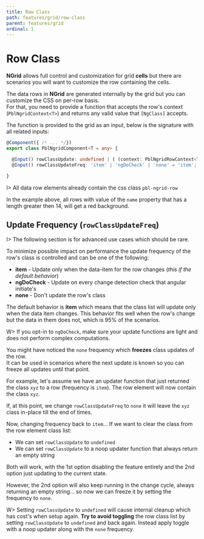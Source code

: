 ```yaml
---
title: Row Class
path: features/grid/row-class
parent: features/grid
ordinal: 1
---
```

# Row Class

**NGrid** allows full control and customization for grid **cells** but there are scenarios you will want to customize the row containing the cells.

The data rows in **NGrid** are generated internally by the grid but you can customize the CSS on per-row basis.  
For that, you need to provide a function that accepts the row's context (`PblNgridContext<T>`) and returns any valid value
that `[NgClass]` accepts.

The function is provided to the grid as an input, below is the signature with all related inputs:

```typescript
@Component({ /* ... */})
export class PblNgridComponent<T = any> {

  @Input() rowClassUpdate: undefined | ( (context: PblNgridRowContext<T>) => ( string | string[] | Set<string> | { [klass: string]: any } ));
  @Input() rowClassUpdateFreq: 'item' | 'ngDoCheck' | 'none' = 'item';

}
```

I> All data row elements already contain the css class `pbl-ngrid-row`

<div pbl-example-view="pbl-row-class-example"></div>

In the example above, all rows with value of the `name` property that has a length greater then 14, will get a red background.

## Update Frequency (`rowClassUpdateFreq`)

I> The following section is for advanced use cases which should be rare.

To minimize possible impact on performance the update frequency of the row's class is controlled and can be one of the following:

- **item** - Update only when the data-item for the row changes (*this if the default behavior*)
- **ngDoCheck** - Update on every change detection check that angular initiate's
- **none** - Don't update the row's class

The default behavior is **item** which means that the class list will update only when the data item changes.
This behavior fits well when the row's change but the data in them does not, which is 95% of the scenarios.

W> If you opt-in to `ngDoCheck`, make sure your update functions are light and does not perform complex computations.

You might have noticed the `none` frequency which **freezes** class updates of the row.  
It can be used in scenarios where the next update is known so you can freeze all updates until that point.

For example, let's assume we have an updater function that just returned the class `xyz` to a row (frequency is `item`).
The row element will now contain the class `xyz`.

If, at this point, we change `rowClassUpdateFreq` to `none` it will leave the `xyz` class in-place till the end of times.

Now, changing frequency back to `item`... If we want to clear the class from the row element class list:

- We can set `rowClassUpdate` to `undefined`
- We can set `rowClassUpdate` to a noop updater function that always return an empty string

Both will work, with the 1st option disabling the feature entirely and the 2nd option just updating to the current state.

However, the 2nd option will also keep running in the change cycle, always returning an empty string... so now we can
freeze it by setting the frequency to `none`.

W> Setting `rowClassUpdate` to `undefined` will cause internal cleanup which has cost's when setup again. **Try to avoid toggling**
the row class list by setting `rowClassUpdate` to `undefined` and back again. Instead apply toggle with a noop updater along with the `none` frequency.
